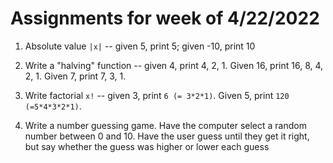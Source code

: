 # Assignments for week of 4/22/2022

1. Absolute value `|x|` -- given 5, print 5; given -10, print 10

2. Write a "halving" function -- given 4, print 4, 2, 1.  Given 16, print 16, 8, 4, 2, 1.  Given 7, print 7, 3, 1.

3. Write factorial `x!` -- given 3, print `6 (= 3*2*1)`.  Given 5, print `120 (=5*4*3*2*1)`.

4. Write a number guessing game.  Have the computer select a random number between 0 and 10.  Have the user guess until they get it right, but say whether the guess was higher or lower each guess